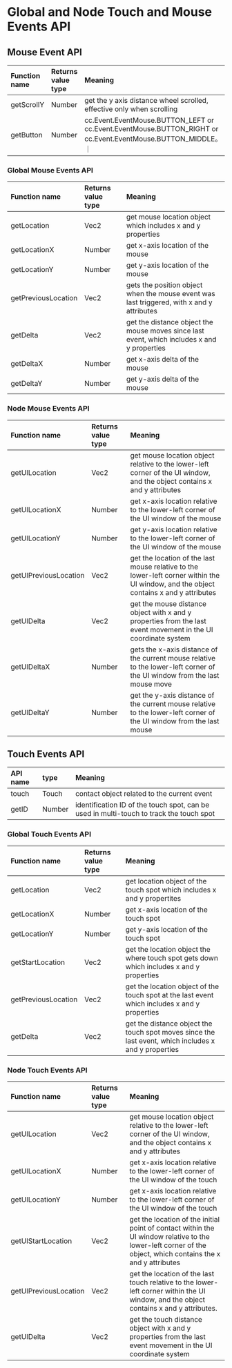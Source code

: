 # Global and Node Touch and Mouse Events API

## Mouse Event API

| Function name                 | Returns value type             | Meaning             |
| :-------------             | :----------            |   :----------        |
| getScrollY      |  Number             | get the y axis distance wheel scrolled, effective only when scrolling                      |
| getButton       | Number | cc.Event.EventMouse.BUTTON_LEFT or cc.Event.EventMouse.BUTTON_RIGHT or cc.Event.EventMouse.BUTTON_MIDDLE。                     ｜

### Global Mouse Events API

| Function name                 | Returns value type             | Meaning             |
| :-------------             | :----------            |   :----------        |
| getLocation          | Vec2     |    get mouse location object which includes x and y properties   |
| getLocationX         | Number   | get x-axis location of the mouse                     |
| getLocationY         | Number   | get y-axis location of the mouse                      |
| getPreviousLocation  | Vec2     | gets the position object when the mouse event was last triggered, with x and y attributes  |
| getDelta             | Vec2     | get the distance object the mouse moves since last event, which includes x and y properties    |
| getDeltaX             | Number | get x-axis delta of the mouse                       |
| getDeltaY             | Number | get y-axis delta of the mouse    |

### Node Mouse Events API

| Function name                 | Returns value type             | Meaning             |
| :-------------             | :----------            |   :----------        |
| getUILocation           | Vec2   | get mouse location object relative to the lower-left corner of the UI window, and the object contains x and y attributes                      |
| getUILocationX          | Number | get x-axis location relative to the lower-left corner of the UI window of the mouse                      |
| getUILocationY          | Number | get y-axis location relative to the lower-left corner of the UI window of the mouse                      |
| getUIPreviousLocation   | Vec2   | get the location of the last mouse relative to the lower-left corner within the UI window, and the object contains x and y attributes                      |
| getUIDelta              | Vec2   | get the mouse distance object with x and y properties from the last event movement in the UI coordinate system                      |
| getUIDeltaX             | Number | gets the x-axis distance of the current mouse relative to the lower-left corner of the UI window from the last mouse move                      |
| getUIDeltaY             | Number | get the y-axis distance of the current mouse relative to the lower-left corner of the UI window from the last mouse    |

## Touch Events API

| API name                 | type             | Meaning             |
| :-------------             | :----------            |   :----------        |
| touch | Touch | contact object related to the current event                     |
| getID | Number | identification ID of the touch spot, can be used in multi-touch to track the touch spot                      |

### Global Touch Events API

| Function name                 | Returns value type             | Meaning             |
| :-------------             | :----------            |   :----------        |
| getLocation          | Vec2     |    get location object of the touch spot which includes x and y propertites   |
| getLocationX         | Number   | get x-axis location of the touch spot                      |
| getLocationY         | Number   | get y-axis location of the touch spot                      |
| getStartLocation | Vec2 | get the location object the where touch spot gets down which includes x and y properties                      |
| getPreviousLocation  | Vec2     | get the location object of the touch spot at the last event which includes x and y properties  |
| getDelta             | Vec2     | get the distance object the touch spot moves since the last event, which includes x and y properties    |

### Node Touch Events API

| Function name                 | Returns value type             | Meaning             |
| :-------------             | :----------            |   :----------        |
| getUILocation           | Vec2   | get mouse location object relative to the lower-left corner of the UI window, and the object contains x and y attributes                      |
| getUILocationX          | Number | get x-axis location relative to the lower-left corner of the UI window of the touch                      |
| getUILocationY          | Number | get x-axis location relative to the lower-left corner of the UI window of the touch                       |
| getUIStartLocation      | Vec2   | get the location of the initial point of contact within the UI window relative to the lower-left corner of the object, which contains the x and y attributes                      |
| getUIPreviousLocation   | Vec2   | get the location of the last touch relative to the lower-left corner within the UI window, and the object contains x and y attributes.                      |
| getUIDelta              | Vec2   | get the touch distance object with x and y properties from the last event movement in the UI coordinate system                      |
